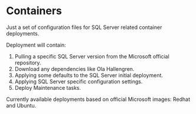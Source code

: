 # Containers
Just a set of configuration files for SQL Server related container deployments. 

Deployment will contain: 
1. Pulling a specific SQL Server version from the Microsoft official repository.
2. Download any dependencies like Ola Hallengren. 
3. Applying some defaults to the SQL Server initial deployment.
4. Applying SQL Server specific configuration settings.
6. Deploy Maintenance tasks. 

Currently available deployments based on official Microsoft images: Redhat and Ubuntu.
